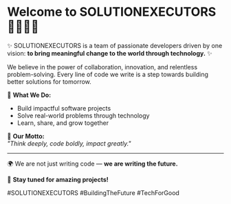 # Welcome to SOLUTIONEXECUTORS 👩‍💻👨‍💻

✨ SOLUTIONEXECUTORS is a team of passionate developers driven by one vision: **to bring meaningful change to the world through technology.** ✨

We believe in the power of collaboration, innovation, and relentless problem-solving. Every line of code we write is a step towards building better solutions for tomorrow.

🚀 **What We Do:**
- Build impactful software projects
- Solve real-world problems through technology
- Learn, share, and grow together

💬 **Our Motto:**  
_"Think deeply, code boldly, impact greatly."_

---

🌍 We are not just writing code — **we are writing the future.**

🔗 **Stay tuned for amazing projects!**

#SOLUTIONEXECUTORS #BuildingTheFuture #TechForGood
